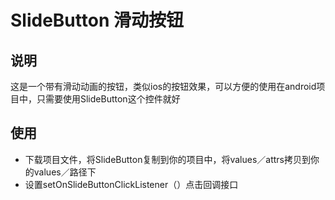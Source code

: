 # SlideButton 滑动按钮
## 说明
这是一个带有滑动动画的按钮，类似ios的按钮效果，可以方便的使用在android项目中，只需要使用SlideButton这个控件就好
## 使用
* 下载项目文件，将SlideButton复制到你的项目中，将values／attrs拷贝到你的values／路径下
* 设置setOnSlideButtonClickListener（）点击回调接口
